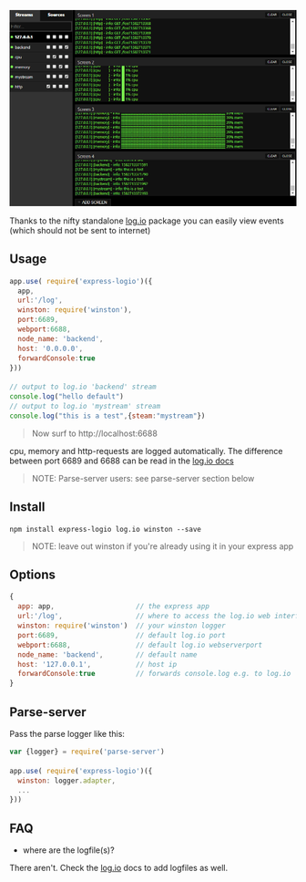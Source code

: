 ![](https://github.com/coderofsalvation/express-logio/raw/master/screenshot.gif)

Thanks to the nifty standalone [log.io](https://npmjs.com/log.io) package you can easily view events (which should not be sent to internet)

## Usage

```javascript
app.use( require('express-logio')({
  app,
  url:'/log',
  winston: require('winston'),
  port:6689,
  webport:6688,
  node_name: 'backend',
  host: '0.0.0.0',
  forwardConsole:true
}))

// output to log.io 'backend' stream
console.log("hello default")
// output to log.io 'mystream' stream
console.log("this is a test",{steam:"mystream"})
```

> Now surf to http://localhost:6688

cpu, memory and http-requests are logged automatically.
The difference between port 6689 and 6688 can be read  in the [log.io docs](https://npmjs.com/log.io)

> NOTE: Parse-server users: see parse-server section below

## Install

    npm install express-logio log.io winston --save

> NOTE: leave out winston if you're already using it in your express app

## Options

```javascript
{
  app: app,                    // the express app
  url:'/log',                  // where to access the log.io web interface
  winston: require('winston')  // your winston logger
  port:6689,                   // default log.io port
  webport:6688,                // default log.io webserverport
  node_name: 'backend',        // default name
  host: '127.0.0.1',           // host ip
  forwardConsole:true          // forwards console.log e.g. to log.io
}
```


## Parse-server

Pass the parse logger like this:

```javascript
var {logger} = require('parse-server')

app.use( require('express-logio')({
  winston: logger.adapter,
  ...
}))
```

## FAQ

* where are the logfile(s)?

There aren't.
Check the [log.io](https://npmjs.com/log.io) docs to add logfiles as well.